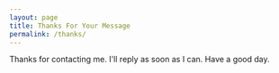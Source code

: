 ```yaml
---
layout: page
title: Thanks For Your Message
permalink: /thanks/
---
```

Thanks for contacting me. I'll reply as soon as I can. Have a good day. 